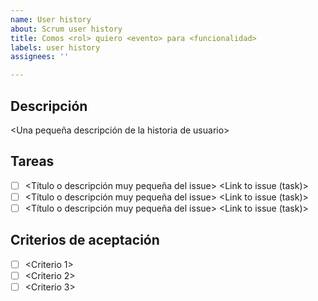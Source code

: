 ```yaml
---
name: User history
about: Scrum user history
title: Comos <rol> quiero <evento> para <funcionalidad>
labels: user history
assignees: ''

---
```


## Descripción
<Una pequeña descripción de la historia de usuario>
## Tareas
- [ ] <Título o descripción muy pequeña del issue> <Link to issue (task)>
- [ ] <Título o descripción muy pequeña del issue> <Link to issue (task)>
- [ ] <Título o descripción muy pequeña del issue> <Link to issue (task)>
## Criterios de aceptación
- [ ] <Criterio 1>
- [ ] <Criterio 2>
- [ ] <Criterio 3>
